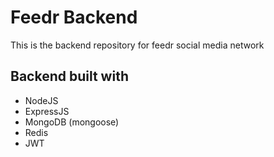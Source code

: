 # Feedr Backend

This is the backend repository for feedr social media network

## Backend built with
- NodeJS
- ExpressJS
- MongoDB (mongoose)
- Redis
- JWT